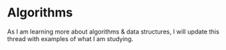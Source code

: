 # Algorithms

As I am learning more about algorithms & data structures, I will update this thread with examples of what I am studying.
